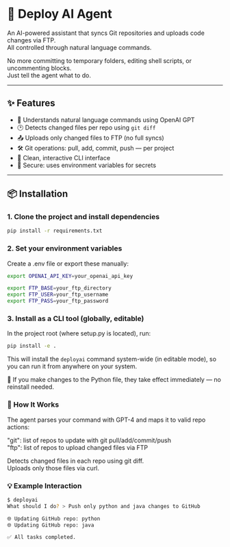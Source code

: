 # 🚀 Deploy AI Agent

An AI-powered assistant that syncs Git repositories and uploads code changes via FTP.  
All controlled through natural language commands.  

No more committing to temporary folders, editing shell scripts, or uncommenting blocks.  
Just tell the agent what to do.  

---

## ✨ Features

- 🧠 Understands natural language commands using OpenAI GPT
- 🕑 Detects changed files per repo using `git diff`
- 📤 Uploads only changed files to FTP (no full syncs)
- 🛠 Git operations: pull, add, commit, push — per project
- 💬 Clean, interactive CLI interface
- 🔐 Secure: uses environment variables for secrets

---

## 📦 Installation

### 1. Clone the project and install dependencies

```bash
pip install -r requirements.txt
```

### 2. Set your environment variables

Create a .env file or export these manually:

```bash
export OPENAI_API_KEY=your_openai_api_key

export FTP_BASE=your_ftp_directory
export FTP_USER=your_ftp_username
export FTP_PASS=your_ftp_password
```

### 3. Install as a CLI tool (globally, editable)

In the project root (where setup.py is located), run:

```bash
pip install -e .
```

This will install the `deployai` command system-wide (in editable mode), 
so you can run it from anywhere on your system. 

🔁 If you make changes to the Python file, they take effect immediately — no reinstall needed.

### 🧠 How It Works

The agent parses your command with GPT-4 and maps it to valid repo actions:  

"git": list of repos to update with git pull/add/commit/push  
"ftp": list of repos to upload changed files via FTP  

Detects changed files in each repo using git diff.  
Uploads only those files via curl.  


### 💡 Example Interaction

```bash
$ deployai
What should I do? > Push only python and java changes to GitHub

🌐 Updating GitHub repo: python
🌐 Updating GitHub repo: java

✅ All tasks completed.
```